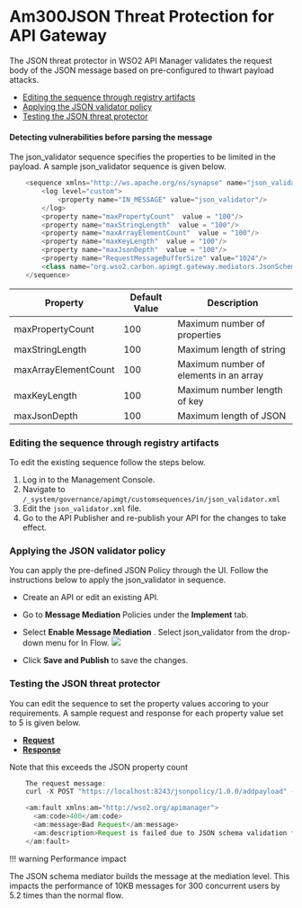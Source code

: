 # Am300JSON Threat Protection for API Gateway

The JSON threat protector in WSO2 API Manager validates the request body of the JSON message based on pre-configured to thwart payload attacks.

-   [Editing the sequence through registry artifacts](#Am300JSONThreatProtectionforAPIGateway-Editingthesequencethroughregistryartifacts)
-   [Applying the JSON validator policy](#Am300JSONThreatProtectionforAPIGateway-ApplyingtheJSONvalidatorpolicy)
-   [Testing the JSON threat protector](#Am300JSONThreatProtectionforAPIGateway-TestingtheJSONthreatprotector)

#### Detecting vulnerabilities before parsing the message

The json\_validator sequence specifies the properties to be limited in the payload. A sample json\_validator sequence is given below.

``` java
    <sequence xmlns="http://ws.apache.org/ns/synapse" name="json_validator">
        <log level="custom">
            <property name="IN_MESSAGE" value="json_validator"/>
        </log>
        <property name="maxPropertyCount"  value = "100"/>
        <property name="maxStringLength"  value = "100"/>
        <property name="maxArrayElementCount"  value = "100"/>
        <property name="maxKeyLength"  value = "100"/>
        <property name="maxJsonDepth"  value = "100"/>
        <property name="RequestMessageBufferSize" value="1024"/>
        <class name="org.wso2.carbon.apimgt.gateway.mediators.JsonSchemaValidator"/>
    </sequence>
```

| Property                 | Default Value | Description                            |
|--------------------------|---------------|----------------------------------------|
| maxPropertyCount         | 100           | Maximum number of properties           |
| maxStringLength          | 100           | Maximum length of string               |
| maxArrayElementCount     | 100           | Maximum number of elements in an array |
| maxKeyLength             | 100           | Maximum number length of key           |
| maxJsonDepth             | 100           | Maximum length of JSON                 |

### Editing the sequence through registry artifacts

To edit the existing sequence follow the steps below.

1.  Log in to the Management Console.
2.  Navigate to `/_system/governance/apimgt/customsequences/in/json_validator.xml          `
3.  Edit the `json_validator.xml` file.
4.  Go to the API Publisher and re-publish your API for the changes to take effect.

### Applying the JSON validator policy

You can apply the pre-defined JSON Policy through the UI. Follow the instructions below to apply the json\_validator in sequence.

-   Create an API or edit an existing API.

-   Go to **Message Mediation** Policies under the **Implement** tab.

-   Select **Enable Message Mediation** . Select json\_validator from the drop-down menu for In Flow.
    ![]({{base_path}}/assets/attachments/126559464/126559465.jpg)
-   Click **Save and Publish** to save the changes.

### Testing the JSON threat protector

You can edit the sequence to set the property values accoring to your requirements. A sample request and response for each property value set to 5 is given below.

-   [**Request**](#2fabe5e92ef64a3a999bb756d894221e)
-   [**Response**](#6da49ce3d2cf4091a885d78334d2513e)

Note that this exceeds the JSON property count

``` java
    The request message:
    curl -X POST "https://localhost:8243/jsonpolicy/1.0.0/addpayload" -H "accept: application/json" -H "Content-Type: application/json" -H "Authorization: Bearer b227d70b-ca56-3439-8698-ffb90345e1b5" -d "{ \"glossary\": \"value\" \"GlossSee\": \"markup\" }"
```

``` java
    <am:fault xmlns:am="http://wso2.org/apimanager">
      <am:code>400</am:code>
      <am:message>Bad Request</am:message>
      <am:description>Request is failed due to JSON schema validation failure:  Max Key Length Reached</am:description>
    </am:fault>
```

!!! warning
Performance impact

The JSON schema mediator builds the message at the mediation level. This impacts the performance of 10KB messages for 300 concurrent users by 5.2 times than the normal flow.


